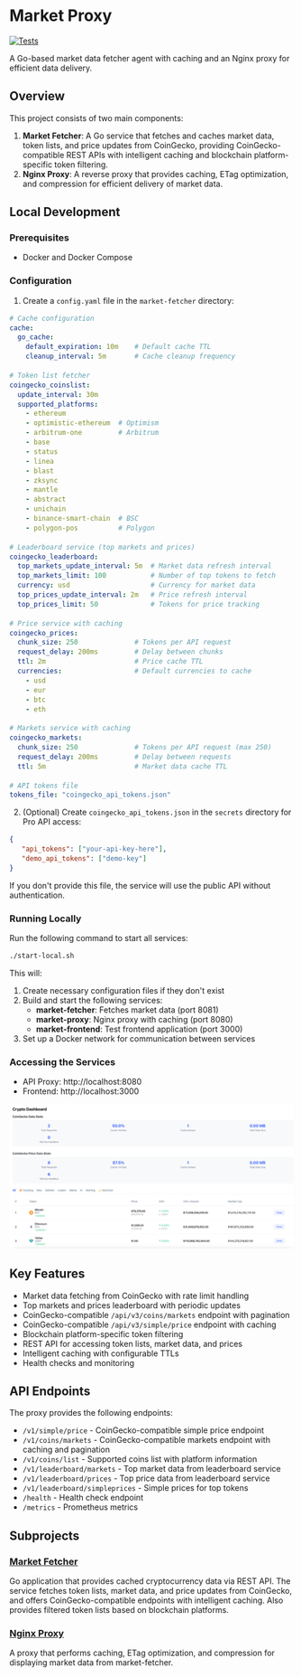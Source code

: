 # Market Proxy

[![Tests](https://github.com/status-im/market-proxy/actions/workflows/test.yml/badge.svg)](https://github.com/status-im/market-proxy/actions/workflows/test.yml)

A Go-based market data fetcher agent with caching and an Nginx proxy for efficient data delivery.

## Overview

This project consists of two main components:

1. **Market Fetcher**: A Go service that fetches and caches market data, token lists, and price updates from CoinGecko, providing CoinGecko-compatible REST APIs with intelligent caching and blockchain platform-specific token filtering.
2. **Nginx Proxy**: A reverse proxy that provides caching, ETag optimization, and compression for efficient delivery of market data.

## Local Development

### Prerequisites

- Docker and Docker Compose


### Configuration

1. Create a `config.yaml` file in the `market-fetcher` directory:
```yaml
# Cache configuration
cache:
  go_cache:
    default_expiration: 10m    # Default cache TTL
    cleanup_interval: 5m       # Cache cleanup frequency

# Token list fetcher
coingecko_coinslist:
  update_interval: 30m
  supported_platforms:
    - ethereum
    - optimistic-ethereum  # Optimism
    - arbitrum-one         # Arbitrum
    - base
    - status
    - linea
    - blast
    - zksync
    - mantle
    - abstract
    - unichain
    - binance-smart-chain  # BSC
    - polygon-pos          # Polygon

# Leaderboard service (top markets and prices)
coingecko_leaderboard:
  top_markets_update_interval: 5m  # Market data refresh interval
  top_markets_limit: 100           # Number of top tokens to fetch
  currency: usd                    # Currency for market data
  top_prices_update_interval: 2m   # Price refresh interval
  top_prices_limit: 50             # Tokens for price tracking

# Price service with caching
coingecko_prices:
  chunk_size: 250              # Tokens per API request
  request_delay: 200ms         # Delay between chunks
  ttl: 2m                      # Price cache TTL
  currencies:                  # Default currencies to cache
    - usd
    - eur
    - btc
    - eth

# Markets service with caching
coingecko_markets:
  chunk_size: 250              # Tokens per API request (max 250)
  request_delay: 200ms         # Delay between requests
  ttl: 5m                      # Market data cache TTL

# API tokens file
tokens_file: "coingecko_api_tokens.json"
```

2. (Optional) Create `coingecko_api_tokens.json` in the `secrets` directory for Pro API access:
```json
{
   "api_tokens": ["your-api-key-here"], 
   "demo_api_tokens": ["demo-key"]
}
```

If you don't provide this file, the service will use the public API without authentication.

### Running Locally

Run the following command to start all services:

```bash
./start-local.sh
```

This will:
1. Create necessary configuration files if they don't exist
2. Build and start the following services:
   - **market-fetcher**: Fetches market data (port 8081)
   - **market-proxy**: Nginx proxy with caching (port 8080)
   - **market-frontend**: Test frontend application (port 3000)
3. Set up a Docker network for communication between services

### Accessing the Services

- API Proxy: http://localhost:8080
- Frontend: http://localhost:3000

![img.png](test-api.png)

## Key Features

- Market data fetching from CoinGecko with rate limit handling
- Top markets and prices leaderboard with periodic updates
- CoinGecko-compatible `/api/v3/coins/markets` endpoint with pagination
- CoinGecko-compatible `/api/v3/simple/price` endpoint with caching
- Blockchain platform-specific token filtering
- REST API for accessing token lists, market data, and prices
- Intelligent caching with configurable TTLs
- Health checks and monitoring

## API Endpoints

The proxy provides the following endpoints:

- `/v1/simple/price` - CoinGecko-compatible simple price endpoint
- `/v1/coins/markets` - CoinGecko-compatible markets endpoint with caching and pagination
- `/v1/coins/list` - Supported coins list with platform information
- `/v1/leaderboard/markets` - Top market data from leaderboard service
- `/v1/leaderboard/prices` - Top price data from leaderboard service  
- `/v1/leaderboard/simpleprices` - Simple prices for top tokens
- `/health` - Health check endpoint
- `/metrics` - Prometheus metrics


## Subprojects

### [Market Fetcher](./market-fetcher/README.md)

Go application that provides cached cryptocurrency data via REST API. The service fetches token lists, market data, and price updates from CoinGecko, and offers CoinGecko-compatible endpoints with intelligent caching. Also provides filtered token lists based on blockchain platforms.

### [Nginx Proxy](./nginx-proxy/README.md)

A proxy that performs caching, ETag optimization, and compression for displaying market data from market-fetcher.
